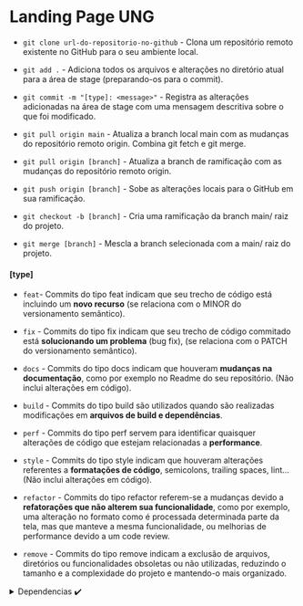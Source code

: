 # Landing Page UNG

- `git clone url-do-repositorio-no-github` - Clona um repositório remoto existente no GitHub para o seu ambiente local.

- `git add .` - Adiciona todos os arquivos e alterações no diretório atual para a área de stage (preparando-os para o commit).

- `git commit -m "[type]: <message>"` - Registra as alterações adicionadas na área de stage com uma mensagem descritiva sobre o que foi modificado. 

- `git pull origin main`  - Atualiza a branch local main com as mudanças do repositório remoto origin. Combina git fetch e git merge.

- `git pull origin [branch]`  - Atualiza a branch de ramificação com as mudanças do repositório remoto origin.

- `git push origin [branch]`  - Sobe as alterações locais para o GitHub em sua ramificação.

- `git checkout -b [branch]`  - Cria uma ramificação da branch main/ raiz do projeto.

- `git merge [branch]`  - Mescla a branch selecionada com a main/ raiz do projeto.


#### [type]

- `feat`- Commits do tipo feat indicam que seu trecho de código está incluindo um **novo recurso** (se relaciona com o MINOR do versionamento semântico).

- `fix` - Commits do tipo fix indicam que seu trecho de código commitado está **solucionando um problema** (bug fix), (se relaciona com o PATCH do versionamento semântico).

- `docs` - Commits do tipo docs indicam que houveram **mudanças na documentação**, como por exemplo no Readme do seu repositório. (Não inclui alterações em código).

- `build` - Commits do tipo build são utilizados quando são realizadas modificações em **arquivos de build e dependências**.

- `perf` - Commits do tipo perf servem para identificar quaisquer alterações de código que estejam relacionadas a **performance**.

- `style` - Commits do tipo style indicam que houveram alterações referentes a **formatações de código**, semicolons, trailing spaces, lint... (Não inclui alterações em código).

- `refactor` - Commits do tipo refactor referem-se a mudanças devido a **refatorações que não alterem sua funcionalidade**, como por exemplo, uma alteração no formato como é processada determinada parte da tela, mas que manteve a mesma funcionalidade, ou melhorias de performance devido a um code review.

- `remove` - Commits do tipo remove indicam a exclusão de arquivos, diretórios ou funcionalidades obsoletas ou não utilizadas, reduzindo o tamanho e a complexidade do projeto e mantendo-o mais organizado.


<details>
  <summary> Dependencias ✔️ </summary>
  <br/>
  
  - Node - 16.13.0
  - NPM - 9.8.0
  - SASS - 1.66.1
  - Yarn - 1.22.19
  - Gulp - CLI version: 2.3.0 | Local version: 4.0.2
  - Terminal - Git Bash
</details>